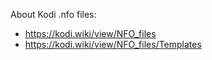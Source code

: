 About Kodi .nfo files:

- https://kodi.wiki/view/NFO_files
- https://kodi.wiki/view/NFO_files/Templates
